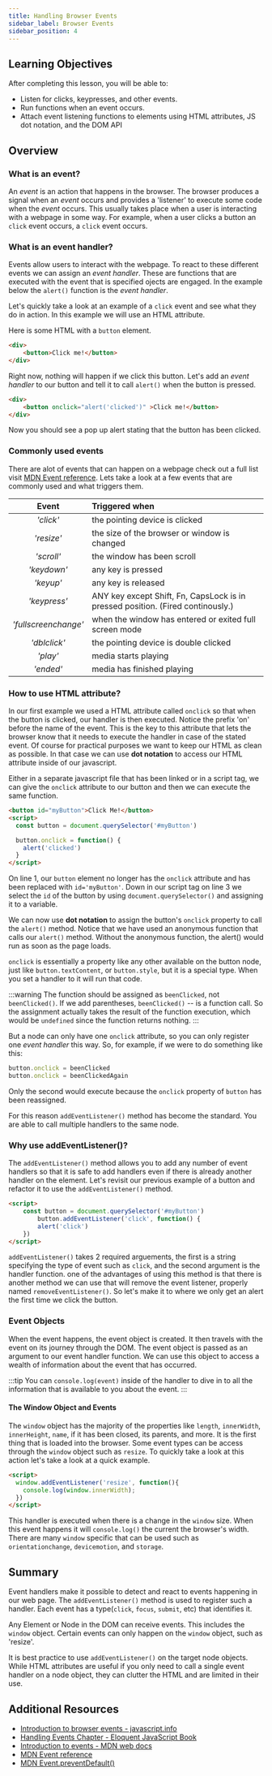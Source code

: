 ```yaml
---
title: Handling Browser Events
sidebar_label: Browser Events
sidebar_position: 4
---
```


## Learning Objectives

After completing this lesson, you will be able to:

- Listen for clicks, keypresses, and other events.
- Run functions when an event occurs.
- Attach event listening functions to elements using HTML attributes, JS dot notation, and the DOM API

## Overview

### What is an event?

An _event_ is an action that happens in the browser. The browser produces a signal when an _event_ occurs and provides a 'listener' to execute some code when the _event_ occurs. This usually takes place when a user is interacting with a webpage in some way. For example, when a user clicks a button an `click` event occurs, a `click` event occurs.

### What is an event handler?

Events allow users to interact with the webpage. To react to these different events we can assign an _event handler_. These are functions that are executed with the event that is specified ojects are engaged. In the example below the `alert()` function is the _event handler_.

Let's quickly take a look at an example of a `click` event and see what they do in action. In this example we will use an HTML attribute.

Here is some HTML with a `button` element.

```html
<div>
    <button>Click me!</button>
</div>
```

Right now, nothing will happen if we click this button. Let's add an _event handler_ to our button and tell it to call `alert()` when the button is pressed.

```html
<div>
    <button onclick="alert('clicked')" >Click me!</button>
</div>
```

Now you should see a pop up alert stating that the button has been clicked.

### Commonly used events

There are alot of events that can happen on a webpage check out a full list visit [MDN Event reference](https://developer.mozilla.org/en-US/docs/Web/Events). Lets take a look at a few events that are commonly used and what triggers them.

| Event | Triggered when |
|:------------------------:|:---------------------------------------------------|
| _'click'_ | the pointing device is clicked |
| _'resize'_ | the size of the browser or window is changed |
| _'scroll'_ | the window has been scroll |
| _'keydown'_ | any key is pressed |
| _'keyup'_ | any key is released |
| _'keypress'_ | ANY key except Shift, Fn, CapsLock is in pressed position. (Fired continously.) |
| _'fullscreenchange'_ | when the window has entered or exited full screen mode|
| _'dblclick'_ | the pointing device is double clicked |
| _'play'_ | media starts playing |
| _'ended'_ | media has finished playing |

### How to use HTML attribute?

In our first example we used a HTML attribute called `onclick` so that when the button is clicked, our handler is then executed. Notice the prefix 'on' before the name of the event. This is the key to this attribute that lets the browser know that it needs to execute the handler in case of the stated event. Of course for practical purposes we want to keep our HTML as clean as possible. In that case we can use **dot notation** to access our HTML attribute inside of our javascript.

Either in a separate javascript file that has been linked or in a script tag, we can give the `onclick` attribute to our button and then we can execute the same function.

```html
<button id="myButton">Click Me!</button>
<script>
  const button = document.querySelector('#myButton')

  button.onclick = function() {
    alert('clicked')
  }
</script>
```

On line 1, our `button` element no longer has the `onclick` attribute and has been replaced with `id='myButton'`. Down in our script tag on line 3 we select the `id` of the button by using `document.querySelector()` and assigning it to a variable.

We can now use **dot notation** to assign the button's `onclick` property to call the `alert()` method. Notice that we have used an anonymous function that calls our `alert()` method. Without the anonymous function, the alert() would run as soon as the page loads.

`onclick` is essentially a property like any other available on the button node, just like `button.textContent`, or `button.style`, but it is a special type. When you set a handler to it will run that code.

:::warning
The function should be assigned as `beenClicked`, not `beenClicked()`.
If we add parentheses, `beenClicked()` -- is a function call. So the assignment actually takes the result of the function execution, which would be `undefined` since the function returns nothing.
:::

But a node can only have one `onclick` attribute, so you can only register one _event handler_ this way. So, for example, if we were to do something like this:

```js
button.onclick = beenClicked
button.onclick = beenClickedAgain
```

Only the second would execute because the `onclick` property of `button` has been reassigned.

For this reason `addEventListener()` method has become the standard. You are able to call multiple handlers to the same node.

### Why use addEventListener()?

The `addEventListener()` method allows you to add any number of event handlers so that it is safe to add handlers even if there is already another handler on the element. Let's revisit our previous example of a button and refactor it to use the `addEventListener()` method.

```html
<script>
    const button = document.querySelector('#myButton')
        button.addEventListener('click', function() {
        alert('click')
    })
</script>
```

`addEventListener()` takes 2 required arguements, the first is a string specifying the type of event such as `click`, and the second argument is the handler function. one of the advantages of using this method is that there is another method we can use that will remove the event listener, properly named `removeEventListener()`. So let's make it to where we only get an alert the first time we click the button.

### Event Objects

When the event happens, the event object is created. It then travels with the event on its journey through the DOM. The event object is passed as an argument to our event handler function. We can use this object to access a wealth of information about the event that has occurred.

:::tip
You can `console.log(event)` inside of the handler to dive in to all the information that is available to you about the event.
:::

#### The Window Object and Events

The `window` object has the majority of the properties like `length`, `innerWidth`, `innerHeight`, `name`, if it has been closed, its parents, and more. It is the first thing that is loaded into the browser. Some event types can be access through the `window` object such as `resize`. To quickly take a look at this action let's take a look at a quick example.

```html
<script>
  window.addEventListener('resize', function(){
    console.log(window.innerWidth);
  })
</script>
```

This handler is executed when there is a change in the `window` size. When this event happens it will `console.log()` the current the browser's width. There are many `window` specific that can be used such as `orientationchange`, `devicemotion`, and `storage`.

## Summary

Event handlers make it possible to detect and react to events happening in our web page. The `addEventListener()` method is used to register such a handler. Each event has a type(`click`, `focus`, `submit`, etc) that identifies it.

Any Element or Node in the DOM can receive events. This includes the `window` object. Certain events can only happen on the `window` object, such as 'resize'.

It is best practice to use `addEventListener()` on the target node objects. While HTML attributes are useful if you only need to call a single event handler on a node object, they can clutter the HTML and are limited in their use.

## Additional Resources

- [Introduction to browser events - javascript.info](https://javascript.info/introduction-browser-events)
- [Handling Events Chapter - Eloquent JavaScript Book](https://eloquentjavascript.net/15_event.html)
- [Introduction to events - MDN web docs](https://developer.mozilla.org/en-US/docs/Learn/JavaScript/Building_blocks/Events)
- [MDN Event reference](https://developer.mozilla.org/en-US/docs/Web/Events)
- [MDN Event.preventDefault()](https://developer.mozilla.org/en-US/docs/Web/API/Event/preventDefault)
